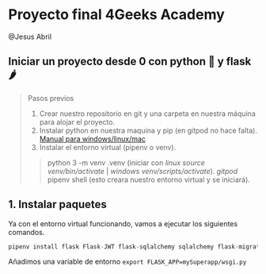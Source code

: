 # Proyecto final 4Geeks Academy
@Jesus Abril

## Iniciar un proyecto desde 0 con python 🐍 y flask 🌶
> Pasos previos
> 1. Crear nuestro repositorio en git y una carpeta en nuestra máquina para alojar el proyecto.
> 2. Instalar python en nuestra maquina y pip (en gitpod no hace falta). [Manual para windows/linux/mac](https://tecnonucleous.com/2018/01/28/como-instalar-pip-para-python-en-windows-mac-y-linux/)
> 3. Instalar el entorno virtual (pipenv o venv).
> > python 3 -m venv .venv (iniciar con _linux_ *source venv/bin/activate* | _windows_ *venv/scripts/activate*).
> > *gitpod* pipenv shell (esto creara nuestro entorno virtual y se iniciará).


## 1. Instalar paquetes
Ya con el entorno virtual funcionando, vamos a ejecutar los siguientes comandos.
```python
pipenv install flask Flask-JWT flask-sqlalchemy sqlalchemy flask-migrate psycopg2-binary python-dotenv flask-cors gunicorn cloudinary flask-admin flask_swagger
```
Añadimos una variable de entorno
`export FLASK_APP=mySuperapp/wsgi.py `